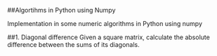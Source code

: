 
##Algortihms in Python using Numpy 

Implementation in some numeric algorithms in Python using numpy 

##1. Diagonal difference
Given a square matrix, calculate the absolute difference between the sums of its diagonals.
